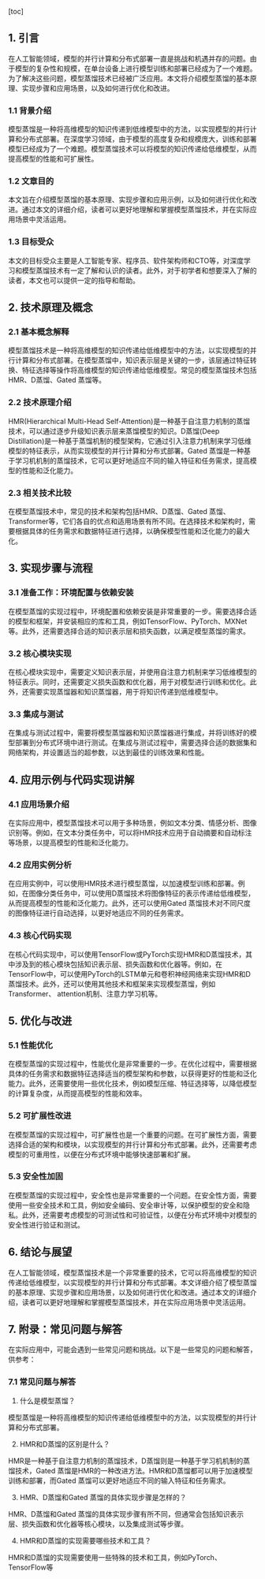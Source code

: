 
[toc]                    
                
                
## 1. 引言

在人工智能领域，模型的并行计算和分布式部署一直是挑战和机遇并存的问题。由于模型的复杂性和规模，在单台设备上进行模型训练和部署已经成为了一个难题。为了解决这些问题，模型蒸馏技术已经被广泛应用。本文将介绍模型蒸馏的基本原理、实现步骤和应用场景，以及如何进行优化和改进。

### 1.1 背景介绍

模型蒸馏是一种将高维模型的知识传递到低维模型中的方法，以实现模型的并行计算和分布式部署。在深度学习领域，由于模型的高度复杂和规模庞大，训练和部署模型已经成为了一个难题。模型蒸馏技术可以将模型的知识传递给低维模型，从而提高模型的性能和可扩展性。

### 1.2 文章目的

本文旨在介绍模型蒸馏的基本原理、实现步骤和应用示例，以及如何进行优化和改进。通过本文的详细介绍，读者可以更好地理解和掌握模型蒸馏技术，并在实际应用场景中灵活运用。

### 1.3 目标受众

本文的目标受众主要是人工智能专家、程序员、软件架构师和CTO等，对深度学习和模型蒸馏技术有一定了解和认识的读者。此外，对于初学者和想要深入了解的读者，本文也可以提供一定的指导和帮助。

## 2. 技术原理及概念

### 2.1 基本概念解释

模型蒸馏技术是一种将高维模型的知识传递给低维模型中的方法，以实现模型的并行计算和分布式部署。在模型蒸馏中，知识表示层是关键的一步，该层通过特征转换、特征选择等操作将高维模型的知识传递给低维模型。常见的模型蒸馏技术包括HMR、D蒸馏、Gated 蒸馏等。

### 2.2 技术原理介绍

HMR(Hierarchical Multi-Head Self-Attention)是一种基于自注意力机制的蒸馏技术，可以通过逐步升级知识表示层来蒸馏模型的知识。D蒸馏(Deep Distillation)是一种基于蒸馏机制的模型架构，它通过引入注意力机制来学习低维模型的特征表示，从而实现模型的并行计算和分布式部署。Gated 蒸馏是一种基于学习机机制的蒸馏技术，它可以更好地适应不同的输入特征和任务需求，提高模型的性能和泛化能力。

### 2.3 相关技术比较

在模型蒸馏技术中，常见的技术和架构包括HMR、D蒸馏、Gated 蒸馏、Transformer等，它们各自的优点和适用场景有所不同。在选择技术和架构时，需要根据具体的任务需求和数据特征进行选择，以确保模型性能和泛化能力的最大化。

## 3. 实现步骤与流程

### 3.1 准备工作：环境配置与依赖安装

在模型蒸馏的实现过程中，环境配置和依赖安装是非常重要的一步。需要选择合适的模型和框架，并安装相应的库和工具，例如TensorFlow、PyTorch、MXNet等。此外，还需要选择合适的知识表示层和损失函数，以满足模型蒸馏的需求。

### 3.2 核心模块实现

在核心模块实现中，需要定义知识表示层，并使用自注意力机制来学习低维模型的特征表示。同时，还需要定义损失函数和优化器，用于对模型进行训练和优化。此外，还需要实现蒸馏器和知识蒸馏器，用于将知识传递到低维模型中。

### 3.3 集成与测试

在集成与测试过程中，需要将模型蒸馏器和知识蒸馏器进行集成，并将训练好的模型部署到分布式环境中进行测试。在集成与测试过程中，需要选择合适的数据集和网络架构，并设置适当的超参数，以达到最佳的训练效果和性能。

## 4. 应用示例与代码实现讲解

### 4.1 应用场景介绍

在实际应用中，模型蒸馏技术可以用于多种场景，例如文本分类、情感分析、图像识别等。例如，在文本分类任务中，可以将HMR技术应用于自动摘要和自动标注等场景，以提高模型的性能和泛化能力。

### 4.2 应用实例分析

在应用实例中，可以使用HMR技术进行模型蒸馏，以加速模型训练和部署。例如，在图像分类任务中，可以使用D蒸馏技术将图像特征的表示传递给低维模型，从而提高模型的性能和泛化能力。此外，还可以使用Gated 蒸馏技术对不同尺度的图像特征进行自动选择，以更好地适应不同的任务需求。

### 4.3 核心代码实现

在核心代码实现中，可以使用TensorFlow或PyTorch实现HMR和D蒸馏技术，其中涉及到的核心模块包括知识表示层、损失函数和优化器等。例如，在TensorFlow中，可以使用PyTorch的LSTM单元和卷积神经网络来实现HMR和D蒸馏技术。此外，还可以使用其他技术和框架来实现模型蒸馏，例如Transformer、 attention机制、注意力学习机等。

## 5. 优化与改进

### 5.1 性能优化

在模型蒸馏的实现过程中，性能优化是非常重要的一步。在优化过程中，需要根据具体的任务需求和数据特征选择适当的模型架构和参数，以获得更好的性能和泛化能力。此外，还需要使用一些优化技术，例如模型压缩、特征选择等，以降低模型的计算复杂度，从而提高模型的性能和效率。

### 5.2 可扩展性改进

在模型蒸馏的实现过程中，可扩展性也是一个重要的问题。在可扩展性方面，需要选择合适的架构和模块，以实现模型的并行计算和分布式部署。此外，还需要考虑模型的可重用性，以便在分布式环境中能够快速部署和扩展。

### 5.3 安全性加固

在模型蒸馏的实现过程中，安全性也是非常重要的一个问题。在安全性方面，需要使用一些安全技术和工具，例如安全编码、安全审计等，以保护模型的安全和隐私。此外，还需要考虑模型的可测试性和可验证性，以便在分布式环境中对模型的安全性进行验证和测试。

## 6. 结论与展望

在人工智能领域，模型蒸馏技术是一个非常重要的技术，它可以将高维模型的知识传递给低维模型，以实现模型的并行计算和分布式部署。本文详细介绍了模型蒸馏的基本原理、实现步骤和应用场景，以及如何进行优化和改进。通过本文的详细介绍，读者可以更好地理解和掌握模型蒸馏技术，并在实际应用场景中灵活运用。

## 7. 附录：常见问题与解答

在实际应用中，可能会遇到一些常见问题和挑战。以下是一些常见的问题和解答，供参考：

### 7.1 常见问题与解答

1. 什么是模型蒸馏？

模型蒸馏是一种将高维模型的知识传递给低维模型中的方法，以实现模型的并行计算和分布式部署。

2. HMR和D蒸馏的区别是什么？

HMR是一种基于自注意力机制的蒸馏技术，D蒸馏则是一种基于学习机机制的蒸馏技术，Gated 蒸馏是HMR的一种改进方法。HMR和D蒸馏都可以用于加速模型训练和部署，而Gated 蒸馏可以更好地适应不同的输入特征和任务需求。

3. HMR、D蒸馏和Gated 蒸馏的具体实现步骤是怎样的？

HMR、D蒸馏和Gated 蒸馏的具体实现步骤有所不同，但通常会包括知识表示层、损失函数和优化器等核心模块，以及集成测试等步骤。

4. HMR和D蒸馏的实现需要哪些技术和工具？

HMR和D蒸馏的实现需要使用一些特殊的技术和工具，例如PyTorch、TensorFlow等

